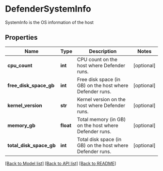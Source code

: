 # DefenderSystemInfo

SystemInfo is the OS information of the host

## Properties
Name | Type | Description | Notes
------------ | ------------- | ------------- | -------------
**cpu_count** | **int** | CPU count on the host where Defender runs.  | [optional] 
**free_disk_space_gb** | **int** | Free disk space (in GB) on the host where Defender runs.  | [optional] 
**kernel_version** | **str** | Kernel version on the host where Defender runs.  | [optional] 
**memory_gb** | **float** | Total memory (in GB) on the host where Defender runs.  | [optional] 
**total_disk_space_gb** | **int** | Total disk space (in GB) on the host where Defender runs.  | [optional] 

[[Back to Model list]](../README.md#documentation-for-models) [[Back to API list]](../README.md#documentation-for-api-endpoints) [[Back to README]](../README.md)


